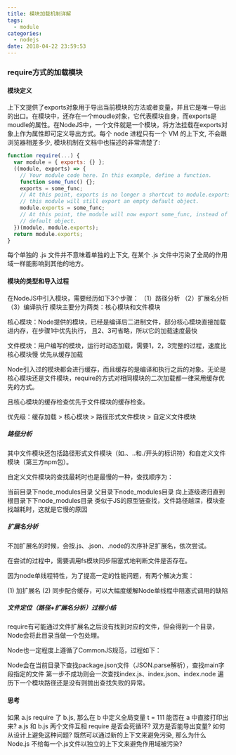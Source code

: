 ```yaml
---
title: 模块加载机制详解
tags:
  - module
categories:
  - nodejs
date: 2018-04-22 23:59:53
---
```


### require方式的加载模块

#### 模块定义

上下文提供了exports对象用于导出当前模块的方法或者变量，并且它是唯一导出的出口。在模块中，还存在一个moudle对象，它代表模块自身，而exports是moudle的属性。在NodeJS中，一个文件就是一个模块，将方法挂载在exports对象上作为属性即可定义导出方式。每个 node 进程只有一个 VM 的上下文, 不会跟浏览器相差多少, 模块机制在文档中也描述的非常清楚了:
``` js
function require(...) {
  var module = { exports: {} };
  ((module, exports) => {
    // Your module code here. In this example, define a function.
    function some_func() {};
    exports = some_func;
    // At this point, exports is no longer a shortcut to module.exports, and
    // this module will still export an empty default object.
    module.exports = some_func;
    // At this point, the module will now export some_func, instead of the
    // default object.
  })(module, module.exports);
  return module.exports;
}
```
每个单独的 .js 文件并不意味着单独的上下文, 在某个 .js 文件中污染了全局的作用域一样能影响到其他的地方。

#### 模块的类型和导入过程

在NodeJS中引入模块，需要经历如下3个步骤：
（1）路径分析
（2）扩展名分析
（3）编译执行
模块主要分为两类：核心模块和文件模块

核心模块：Node提供的模块，已经是编译后二进制文件，部分核心模块直接加载进内存，在步骤1中优先执行，
且2、3可省略，所以它的加载速度最快

文件模块：用户编写的模块，运行时动态加载，需要1，2，3完整的过程，速度比核心模块慢
优先从缓存加载

Node引入过的模块都会进行缓存，而且缓存的是编译和执行之后的对象。无论是核心模块还是文件模块，require的方式对相同模块的二次加载都一律采用缓存优先的方式。

且核心模块的缓存检查优先于文件模块的缓存检查。

优先级：缓存加载 > 核心模块 > 路径形式文件模块 > 自定义文件模块

##### 路径分析

其中文件模块还包括路径形式文件模块（如.、..和./开头的标识符）和自定义文件模块（第三方npm包）。

自定义文件模块的查找最耗时也是最慢的一种，查找顺序为：

当前目录下node_modules目录
父目录下node_modules目录
向上逐级递归直到根目录下下node_modules目录
类似于JS的原型链查找，文件路径越深，模块查找越耗时，这就是它慢的原因

##### 扩展名分析

不加扩展名的时候，会按.js、.json、.node的次序补足扩展名，依次尝试。

在尝试的过程中，需要调用fs模块同步阻塞式地判断文件是否存在。

因为node单线程特性，为了提高一定的性能问题，有两个解决方案：

(1) 加扩展名
(2) 同步配合缓存，可以大幅度缓解Node单线程中阻塞式调用的缺陷
##### 文件定位（路径+扩展名分析）过程小结

require有可能通过文件扩展名之后没有找到对应的文件，但会得到一个目录，Node会将此目录当做一个包处理。

Node也一定程度上遵循了CommonJS规范，过程如下：

Node会在当前目录下查找package.json文件（JSON.parse解析），查找main字段指定的文件
第一步不成功则会一次查找index.js、index.json、index.node
遍历下一个模块路径还是没有则抛出查找失败的异常。

#### 思考
如果 a.js require 了 b.js, 那么在 b 中定义全局变量 t = 111 能否在 a 中直接打印出来?
a.js 和 b.js 两个文件互相 require 是否会死循环? 双方是否能导出变量? 如何从设计上避免这种问题?
既然可以通过新的上下文来避免污染, 那么为什么 Node.js 不给每一个.js文件以独立的上下文来避免作用域被污染?
